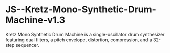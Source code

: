 # JS--Kretz-Mono-Synthetic-Drum-Machine-v1.3
Kretz Mono Synthetic Drum Machine is a single-oscillator drum synthesizer featuring dual filters, a pitch envelope, distortion, compression, and a 32-step sequencer.
